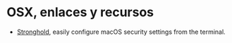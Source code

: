 # OSX, enlaces y recursos

* [Stronghold](https://github.com/alichtman/stronghold), easily configure macOS security settings from the terminal.
